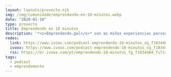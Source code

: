 ```yaml
---
layout: layouts/proxecto.njk
img: /img/comunidade/emprendendo-en-10-minutos.webp
date: "2020-01-10"
type: proxecto
title: Emprendendo en 10 minutos
description: '*<s>Emprendendo.gal</s>* son as miñas experiencias persoais e intransferibles no camiño de construír un proxecto que pague as facturas todos os meses. Semanalmente subirei un novo episodio onde falarei das miñas experiencias persoais (e tamén intentarei aportar algo de valor).'
redes:
  link: https://www.ivoox.com/podcast-emprendendo-10-minutos_sq_f1834404_1.html
  ivoox: https://www.ivoox.com/podcast-emprendendo-10-minutos_sq_f1834404_1.html
  rss: https://br.ivoox.com/pt/emprendendo-10-minutos_fg_f1834404_filtro_1.xml
tags:
  - podcast
  - emprendemento
---
```

